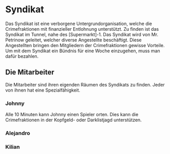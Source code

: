 # Syndikat 

Das Syndikat ist eine verborgene Untergrundorganisation, welche die Crimefraktionen mit finanzieller Entlohnung unterstützt. Zu finden ist das Syndikat im Tunnel, nahe des [Supermarkt]-1. Das Syndikat wird von Mr. Petrinow geleitet, welcher diverse Angestellte beschäftigt. Diese Angestellten bringen den Mitgliedern der Crimefraktionen gewisse Vorteile. Um mit dem Syndikat ein Bündnis für eine Woche einzugehen, muss man dafür bezahlen.

## Die Mitarbeiter
Die Mitarbeiter sind ihren eigenden Räumen des Syndikats zu finden. Jeder von ihnen hat eine Spezialfähigkeit.

### Johnny 

Alle 10 Minuten kann Johnny einen Spieler orten. Dies kann die Crimefraktionen in der Kopfgeld- oder Darklistjagd unterstützen.

### Alejandro

### Kilian

